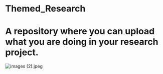 # Themed_Research

# A repository where you can upload what you are doing in your research project.

![images (2).jpeg](https://github.com/AlectoSystem/Themed_Research/assets/128353161/b971736c-a4a5-4949-ae65-f47a2e884d17)
